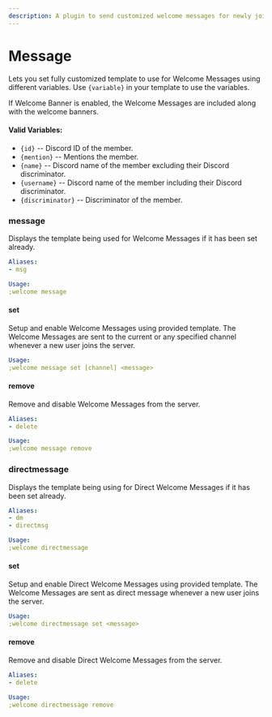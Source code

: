 ```yaml
---
description: A plugin to send customized welcome messages for newly joined members.
---
```


# Message

Lets you set fully customized template to use for Welcome Messages using different variables. Use `{variable}` in your template to use the variables.  
If Welcome Banner is enabled, the Welcome Messages are included along with the welcome banners.  

#### Valid Variables:

* `{id}` -- Discord ID of the member.
* `{mention}` -- Mentions the member.
* `{name}` -- Discord name of the member excluding their Discord discriminator.
* `{username}` -- Discord name of the member including their Discord discriminator.
* `{discriminator}` -- Discriminator of the member.

### message

Displays the template being used for Welcome Messages if it has been set already.

```yaml
Aliases:
- msg

Usage:
;welcome message
```

#### set

Setup and enable Welcome Messages using provided template. The Welcome Messages are sent to the current or  any specified channel whenever a new user joins the server.

```yaml
Usage:
;welcome message set [channel] <message>
```

#### remove

Remove and disable Welcome Messages from the server.

```yaml
Aliases:
- delete

Usage:
;welcome message remove
```

### directmessage

Displays the template being using for Direct Welcome Messages if it has been set already.

```yaml
Aliases:
- dm
- directmsg

Usage:
;welcome directmessage
```

#### set

Setup and enable Direct Welcome Messages using provided template. The Welcome Messages are sent as direct message whenever a new user joins the server.

```yaml
Usage:
;welcome directmessage set <message>
```

#### remove

Remove and disable Direct Welcome Messages from the server.

```yaml
Aliases:
- delete

Usage:
;welcome directmessage remove
```

